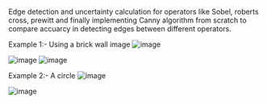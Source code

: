 Edge detection and uncertainty calculation for operators like Sobel, roberts cross, prewitt and finally implementing Canny algorithm from scratch to compare accuarcy in detecting edges between different operators.

Example 1:- Using a brick wall image
![image](https://github.com/user-attachments/assets/2ffde8fb-735f-4c2a-9e37-2ee7970e4f1b)

![image](https://github.com/user-attachments/assets/5b5b3e33-ec05-405d-babd-607c6f8153f9) ![image](https://github.com/user-attachments/assets/1548c993-e501-4ad0-ad7d-cf37022eaf8e)


Example 2:- A circle
![image](https://github.com/user-attachments/assets/fc65387a-51ec-498e-ac00-c9dc3eff8970)

![image](https://github.com/user-attachments/assets/7b6c11f9-47e5-43c4-88a5-42dfad87ec41)






